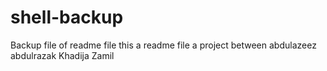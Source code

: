 # shell-backup
Backup file 
of readme file
this a readme file a project between abdulazeez abdulrazak Khadija Zamil 

